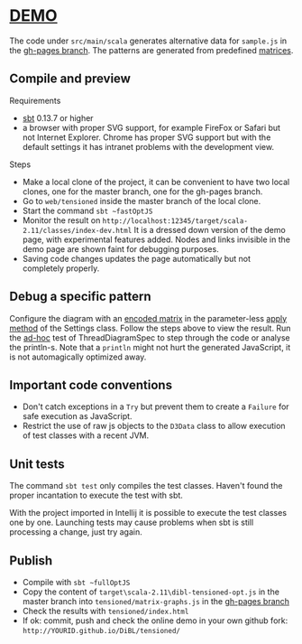 # [DEMO](http://jo-pol.github.io/DiBL/tensioned/)

The code under `src/main/scala` generates  alternative data for `sample.js` in the [gh-pages branch].
The patterns are generated from predefined [matrices].

[matrices]: https://github.com/jo-pol/DiBL/blob/519e0e369e5d9e333a744943bb2d28f763f480b0/web/tensioned/src/main/scala/dibl/Matrix.scala#L91-L120


## Compile and preview

Requirements

- [sbt] 0.13.7 or higher
- a browser with proper SVG support, for example FireFox or Safari but not Internet Explorer.
  Chrome has proper SVG support but with the default settings it has intranet problems with the development view.


Steps

- Make a local clone of the project, it can be convenient to have two local clones,
  one for the master branch, one for the gh-pages branch.
- Go to `web/tensioned` inside the master branch of the local clone.
- Start the command `sbt ~fastOptJS`
- Monitor the result on `http://localhost:12345/target/scala-2.11/classes/index-dev.html`
  It is a dressed down version of the demo page, with experimental features added.
  Nodes and links invisible in the demo page are shown faint for debugging purposes.
- Saving code changes updates the page automatically but not completely properly.


## Debug a specific pattern

Configure the diagram with an [encoded matrix] in the parameter-less [apply method] of the Settings class.
Follow the steps above to view the result.
Run the [ad-hoc] test of ThreadDiagramSpec to step through the code or analyse the println-s.
Note that a `println` might not hurt the generated JavaScript, it is not automagically optimized away.

[encoded matrix]: https://github.com/jo-pol/DiBL/blob/519e0e369e5d9e333a744943bb2d28f763f480b0/web/tensioned/src/main/scala/dibl/Matrix.scala#L122-L138
[apply method]: https://github.com/jo-pol/DiBL/blob/519e0e369e5d9e333a744943bb2d28f763f480b0/web/tensioned/src/main/scala/dibl/Settings.scala#L44-L46
[ad-hoc]: https://github.com/jo-pol/DiBL/blob/519e0e369e5d9e333a744943bb2d28f763f480b0/web/tensioned/src/test/scala/dibl/ThreadDiagramSpec.scala#L56


## Important code conventions

- Don't catch exceptions in a `Try` but prevent them to create a `Failure` for safe execution as JavaScript.
- Restrict the use of raw js objects to the `D3Data` class to allow execution of test classes with a recent JVM.


## Unit tests

The command `sbt test` only compiles the test classes.
Haven't found the proper incantation to execute the test with sbt.

With the project imported in Intellij it is possible to execute the test classes one by one.
Launching tests may cause problems when sbt is still processing a change, just try again.


## Publish

- Compile with `sbt ~fullOptJS`
- Copy the content of `target\scala-2.11\dibl-tensioned-opt.js` in the master branch
  into `tensioned/matrix-graphs.js` in the [gh-pages branch]
- Check the results with `tensioned/index.html`
- If ok: commit, push and check the online demo in your own github fork: `http://YOURID.github.io/DiBL/tensioned/`

[sbt]: http://www.scala-sbt.org/download.html
[gh-pages branch]: https://github.com/jo-pol/DiBL/tree/gh-pages/tensioned
